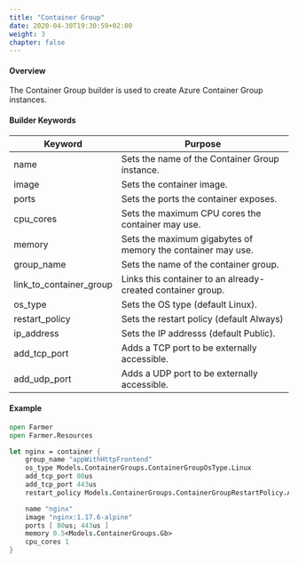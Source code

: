 ```yaml
---
title: "Container Group"
date: 2020-04-30T19:30:59+02:00
weight: 3
chapter: false
---
```


#### Overview
The Container Group builder is used to create Azure Container Group instances.

#### Builder Keywords
| Keyword | Purpose |
|-|-|
| name | Sets the name of the Container Group instance. |
| image | Sets the container image. |
| ports | Sets the ports the container exposes. |
| cpu_cores | Sets the maximum CPU cores the container may use. |
| memory | Sets the maximum gigabytes of memory the container may use. |
| group_name | Sets the name of the container group. |
| link_to_container_group | Links this container to an already-created container group. |
| os_type | Sets the OS type (default Linux). |
| restart_policy | Sets the restart policy (default Always) |
| ip_address | Sets the IP addresss (default Public). |
| add_tcp_port | Adds a TCP port to be externally accessible. |
| add_udp_port | Adds a UDP port to be externally accessible. |

#### Example
```fsharp
open Farmer
open Farmer.Resources

let nginx = container {
    group_name "appWithHttpFrontend"
    os_type Models.ContainerGroups.ContainerGroupOsType.Linux
    add_tcp_port 80us
    add_tcp_port 443us
    restart_policy Models.ContainerGroups.ContainerGroupRestartPolicy.Always

    name "nginx"
    image "nginx:1.17.6-alpine"
    ports [ 80us; 443us ]
    memory 0.5<Models.ContainerGroups.Gb>
    cpu_cores 1
}
```